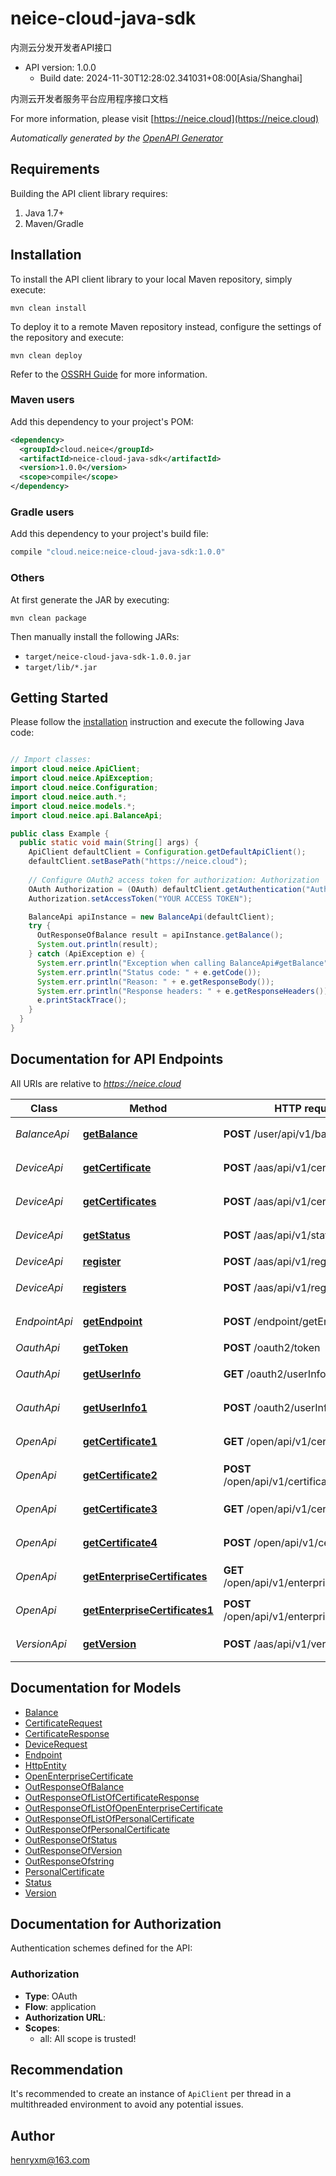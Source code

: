 # neice-cloud-java-sdk

内测云分发开发者API接口
- API version: 1.0.0
  - Build date: 2024-11-30T12:28:02.341031+08:00[Asia/Shanghai]

内测云开发者服务平台应用程序接口文档

  For more information, please visit [https://neice.cloud](https://neice.cloud)

*Automatically generated by the [OpenAPI Generator](https://openapi-generator.tech)*


## Requirements

Building the API client library requires:
1. Java 1.7+
2. Maven/Gradle

## Installation

To install the API client library to your local Maven repository, simply execute:

```shell
mvn clean install
```

To deploy it to a remote Maven repository instead, configure the settings of the repository and execute:

```shell
mvn clean deploy
```

Refer to the [OSSRH Guide](http://central.sonatype.org/pages/ossrh-guide.html) for more information.

### Maven users

Add this dependency to your project's POM:

```xml
<dependency>
  <groupId>cloud.neice</groupId>
  <artifactId>neice-cloud-java-sdk</artifactId>
  <version>1.0.0</version>
  <scope>compile</scope>
</dependency>
```

### Gradle users

Add this dependency to your project's build file:

```groovy
compile "cloud.neice:neice-cloud-java-sdk:1.0.0"
```

### Others

At first generate the JAR by executing:

```shell
mvn clean package
```

Then manually install the following JARs:

* `target/neice-cloud-java-sdk-1.0.0.jar`
* `target/lib/*.jar`

## Getting Started

Please follow the [installation](#installation) instruction and execute the following Java code:

```java

// Import classes:
import cloud.neice.ApiClient;
import cloud.neice.ApiException;
import cloud.neice.Configuration;
import cloud.neice.auth.*;
import cloud.neice.models.*;
import cloud.neice.api.BalanceApi;

public class Example {
  public static void main(String[] args) {
    ApiClient defaultClient = Configuration.getDefaultApiClient();
    defaultClient.setBasePath("https://neice.cloud");
    
    // Configure OAuth2 access token for authorization: Authorization
    OAuth Authorization = (OAuth) defaultClient.getAuthentication("Authorization");
    Authorization.setAccessToken("YOUR ACCESS TOKEN");

    BalanceApi apiInstance = new BalanceApi(defaultClient);
    try {
      OutResponseOfBalance result = apiInstance.getBalance();
      System.out.println(result);
    } catch (ApiException e) {
      System.err.println("Exception when calling BalanceApi#getBalance");
      System.err.println("Status code: " + e.getCode());
      System.err.println("Reason: " + e.getResponseBody());
      System.err.println("Response headers: " + e.getResponseHeaders());
      e.printStackTrace();
    }
  }
}

```

## Documentation for API Endpoints

All URIs are relative to *https://neice.cloud*

Class | Method | HTTP request | Description
------------ | ------------- | ------------- | -------------
*BalanceApi* | [**getBalance**](docs/BalanceApi.md#getBalance) | **POST** /user/api/v1/balance | 获取用户余额
*DeviceApi* | [**getCertificate**](docs/DeviceApi.md#getCertificate) | **POST** /aas/api/v1/certificate | 获取iOS设备证书
*DeviceApi* | [**getCertificates**](docs/DeviceApi.md#getCertificates) | **POST** /aas/api/v1/certificates | 获取iOS设备证书列表
*DeviceApi* | [**getStatus**](docs/DeviceApi.md#getStatus) | **POST** /aas/api/v1/status | 获取证书支持类型
*DeviceApi* | [**register**](docs/DeviceApi.md#register) | **POST** /aas/api/v1/register | iOS设备注册
*DeviceApi* | [**registers**](docs/DeviceApi.md#registers) | **POST** /aas/api/v1/registers | iOS设备批量提交注册
*EndpointApi* | [**getEndpoint**](docs/EndpointApi.md#getEndpoint) | **POST** /endpoint/getEndpoint | 获取签名节点入口
*OauthApi* | [**getToken**](docs/OauthApi.md#getToken) | **POST** /oauth2/token | 获取Token
*OauthApi* | [**getUserInfo**](docs/OauthApi.md#getUserInfo) | **GET** /oauth2/userInfo | 获取用户信息
*OauthApi* | [**getUserInfo1**](docs/OauthApi.md#getUserInfo1) | **POST** /oauth2/userInfo | 获取用户信息
*OpenApi* | [**getCertificate1**](docs/OpenApi.md#getCertificate1) | **GET** /open/api/v1/certificate | 获取开发的iOS设备证书
*OpenApi* | [**getCertificate2**](docs/OpenApi.md#getCertificate2) | **POST** /open/api/v1/certificate/{udid} | 获取开发的iOS设备证书
*OpenApi* | [**getCertificate3**](docs/OpenApi.md#getCertificate3) | **GET** /open/api/v1/certificate/{udid} | 获取开发的iOS设备证书
*OpenApi* | [**getCertificate4**](docs/OpenApi.md#getCertificate4) | **POST** /open/api/v1/certificate | 获取开发的iOS设备证书
*OpenApi* | [**getEnterpriseCertificates**](docs/OpenApi.md#getEnterpriseCertificates) | **GET** /open/api/v1/enterprise/certificates | 获取企业开发者证书
*OpenApi* | [**getEnterpriseCertificates1**](docs/OpenApi.md#getEnterpriseCertificates1) | **POST** /open/api/v1/enterprise/certificates | 获取企业开发者证书
*VersionApi* | [**getVersion**](docs/VersionApi.md#getVersion) | **POST** /aas/api/v1/version | 获取接口系统版本


## Documentation for Models

 - [Balance](docs/Balance.md)
 - [CertificateRequest](docs/CertificateRequest.md)
 - [CertificateResponse](docs/CertificateResponse.md)
 - [DeviceRequest](docs/DeviceRequest.md)
 - [Endpoint](docs/Endpoint.md)
 - [HttpEntity](docs/HttpEntity.md)
 - [OpenEnterpriseCertificate](docs/OpenEnterpriseCertificate.md)
 - [OutResponseOfBalance](docs/OutResponseOfBalance.md)
 - [OutResponseOfListOfCertificateResponse](docs/OutResponseOfListOfCertificateResponse.md)
 - [OutResponseOfListOfOpenEnterpriseCertificate](docs/OutResponseOfListOfOpenEnterpriseCertificate.md)
 - [OutResponseOfListOfPersonalCertificate](docs/OutResponseOfListOfPersonalCertificate.md)
 - [OutResponseOfPersonalCertificate](docs/OutResponseOfPersonalCertificate.md)
 - [OutResponseOfStatus](docs/OutResponseOfStatus.md)
 - [OutResponseOfVersion](docs/OutResponseOfVersion.md)
 - [OutResponseOfstring](docs/OutResponseOfstring.md)
 - [PersonalCertificate](docs/PersonalCertificate.md)
 - [Status](docs/Status.md)
 - [Version](docs/Version.md)


## Documentation for Authorization

Authentication schemes defined for the API:
### Authorization

- **Type**: OAuth
- **Flow**: application
- **Authorization URL**: 
- **Scopes**: 
  - all: All scope is trusted!


## Recommendation

It's recommended to create an instance of `ApiClient` per thread in a multithreaded environment to avoid any potential issues.

## Author

henryxm@163.com

